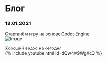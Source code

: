 # Блог

### 13.01.2021
Стартанём игру на основе Godot-Engine <br />
![Image](https://icons.iconarchive.com/icons/papirus-team/papirus-apps/32/godot-icon.png) <br />

Хороший видос на сегодня <br />
{% include youtube.html id=dQw4w9WgXcQ %}
